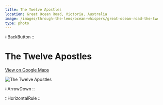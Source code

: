 ```yaml
---
title: The Twelve Apostles
location: Great Ocean Road, Victoria, Australia
image: /images/through-the-lens/ocean-whispers/great-ocean-road-the-twelve-apostles.jpg
type: photo
---
```


::BackButton
::

# The Twelve Apostles

<a href="https://www.google.com/maps/search/?api=1&query=Twelve+Apostles+Viewpoint,+Victoria,+Australia" target="_blank" rel="noopener noreferrer">View on Google Maps</a>

![The Twelve Apostles](/images/through-the-lens/ocean-whispers/great-ocean-road-the-twelve-apostles.jpg)

<div class="mb-8"></div>

::ArrowDown
::

<div class="mb-8"></div>

::HorizontalRule
::

